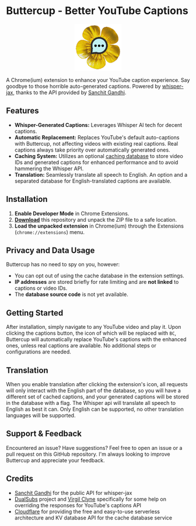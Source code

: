 # Buttercup - Better YouTube Captions

<p align="center">
  <img src="icons/icon128.png" alt="creepiest icon known to man"/>
</p>

A Chrome(ium) extension to enhance your YouTube caption experience. Say goodbye to those horrible auto-generated captions. 
Powered by [whisper-jax](https://github.com/sanchit-gandhi/whisper-jax), thanks to the API provided by [Sanchit Gandhi](https://github.com/sanchit-gandhi).

## Features

- **Whisper-Generated Captions:** Leverages Whisper AI tech for decent captions.
- **Automatic Replacement:** Replaces YouTube's default auto-captions with Buttercup, not affecting videos with existing real captions. Real captions always take priority over automatically generated ones.
- **Caching System:** Utilizes an optional [caching database](https://buttercup.igerman.cc) to store video IDs and generated captions for enhanced performance and to avoid hammering the Whisper API.
- **Translation:** Seamlessly translate all speech to English. An option and a separated database for English-translated captions are available. 

## Installation

1. **Enable Developer Mode** in Chrome Extensions.
2. **[Download](https://github.com/iGerman00/buttercup-chrome/archive/refs/heads/main.zip)** this repository and unpack the ZIP file to a safe location.
3. **Load the unpacked extension** in Chrome(ium) through the Extensions (`chrome://extensions`) menu.

## Privacy and Data Usage

Buttercup has no need to spy on you, however:
- You can opt out of using the cache database in the extension settings.
- **IP addresses** are stored briefly for rate limiting and are **not linked** to captions or video IDs.
- The **database source code** is not yet available.

## Getting Started

After installation, simply navigate to any YouTube video and play it. 
Upon clicking the captions button, the icon of which will be replaced with `BC`, Buttercup will automatically replace YouTube's captions with the enhanced ones, unless real captions are available. No additional steps or configurations are needed.

## Translation

When you enable translation after clicking the extension's icon, all requests will only interact with the English part of the database, so you will have a different set of cached captions, and your generated captions will be stored in the database with a flag.
The Whisper api will translate all speech to English as best it can.
Only English can be supported, no other translation languages will be supported.

## Support & Feedback

Encountered an issue? Have suggestions? Feel free to open an issue or a pull request on this GitHub repository. I'm always looking to improve Buttercup and appreciate your feedback.

## Credits

- [Sanchit Gandhi](https://github.com/sanchit-gandhi) for the public API for whisper-jax
- [DualSubs](https://github.com/DualSubs) project and [Virgil Clyne](https://github.com/VirgilClyne) specifically for some help on overriding the responses for YouTube's captions API
- [Cloudflare](https://cloudflare.com/) for providing the free and easy-to-use serverless architecture and KV database API for the cache database service